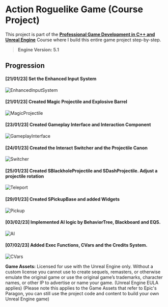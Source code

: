 # Action Roguelike Game (Course Project)

This project is part of the **[Professional Game Development in C++ and Unreal Engine](https://courses.tomlooman.com/p/unrealengine-cpp)** Course where I build this entire game project step-by-step.

> **Engine Version: 5.1**

## Progression

#### [21/01/23] Set the Enhanced Input System
![EnhancedInputSystem](https://github.com/ZSavich/ActionRoguelike/blob/main/ImgForReadMe/01EnhancedInput.gif)

#### [21/01/23] Created Magic Projectile and Explosive Barrel
![MagicProjectile](https://github.com/ZSavich/ActionRoguelike/blob/main/ImgForReadMe/02MagicProjectile.gif)

#### [23/01/23] Created Gameplay Interface and Interaction Component
![GameplayInterface](https://github.com/ZSavich/ActionRoguelike/blob/main/ImgForReadMe/03GameplayInterface.gif)

#### [24/01/23] Created the Interact Switcher and the Projectile Canon
![Switcher](https://github.com/ZSavich/ActionRoguelike/blob/main/ImgForReadMe/04Switcher.gif)

#### [25/01/23] Created SBlackholeProjectile and SDashProjectile. Adjust a projectile rotation
![Teleport](https://github.com/ZSavich/ActionRoguelike/blob/main/ImgForReadMe/05Teleportandblackhole.gif)

#### [29/01/23] Created SPickupBase and added Widgets
![Pickup](https://github.com/ZSavich/ActionRoguelike/blob/main/ImgForReadMe/06UMGandPickup.gif)

#### [03/02/23] Implemented AI logic by BehaviorTree, Blackboard and EQS.
![AI](https://github.com/ZSavich/ActionRoguelike/blob/main/ImgForReadMe/07ArtificialIntelligence.gif)

#### [07/02/23] Added Exec Functions, CVars and the Credits System.
![CVars](https://github.com/ZSavich/ActionRoguelike/blob/main/ImgForReadMe/08CVarsAndCredits.gif)


**Game Assets:** Licensed for use with the Unreal Engine only. Without a custom license you cannot use to create sequels, remasters, or otherwise emulate the original game or use the original game’s trademarks, character names, or other IP to advertise or name your game. (Unreal Engine EULA applies) (Please note this applies to the Game Assets that refer to Epic's Paragon, you can still use the project code and content to build your own Unreal Engine game)
